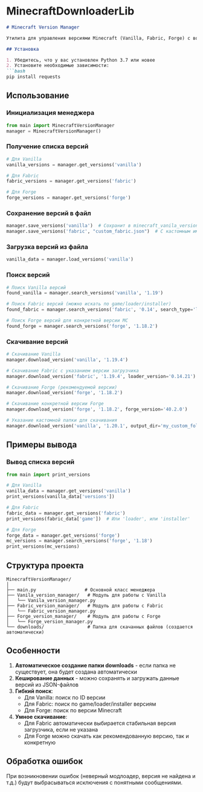 # MinecraftDownloaderLib
```markdown
# Minecraft Version Manager

Утилита для управления версиями Minecraft (Vanilla, Fabric, Forge) с возможностью поиска и скачивания.

## Установка

1. Убедитесь, что у вас установлен Python 3.7 или новее
2. Установите необходимые зависимости:
```bash
pip install requests
```

## Использование

### Инициализация менеджера
```python
from main import MinecraftVersionManager
manager = MinecraftVersionManager()
```

### Получение списка версий
```python
# Для Vanilla
vanilla_versions = manager.get_versions('vanilla')

# Для Fabric
fabric_versions = manager.get_versions('fabric')

# Для Forge
forge_versions = manager.get_versions('forge')
```

### Сохранение версий в файл
```python
manager.save_versions('vanilla')  # Сохранит в minecraft_vanila_versions.json
manager.save_versions('fabric', "custom_fabric.json")  # С кастомным именем файла
```

### Загрузка версий из файла
```python
vanilla_data = manager.load_versions('vanilla')
```

### Поиск версий
```python
# Поиск Vanilla версий
found_vanilla = manager.search_versions('vanilla', '1.19')

# Поиск Fabric версий (можно искать по game/loader/installer)
found_fabric = manager.search_versions('fabric', '0.14', search_type='loader')

# Поиск Forge версий для конкретной версии MC
found_forge = manager.search_versions('forge', '1.18.2')
```

### Скачивание версий
```python
# Скачивание Vanilla
manager.download_version('vanilla', '1.19.4')

# Скачивание Fabric с указанием версии загрузчика
manager.download_version('fabric', '1.19.4', loader_version='0.14.21')

# Скачивание Forge (рекомендуемой версии)
manager.download_version('forge', '1.18.2')

# Скачивание конкретной версии Forge
manager.download_version('forge', '1.18.2', forge_version='40.2.0')

# Указание кастомной папки для скачивания
manager.download_version('vanilla', '1.20.1', output_dir='my_custom_folder')
```

## Примеры вывода

### Вывод списка версий
```python
from main import print_versions

# Для Vanilla
vanilla_data = manager.get_versions('vanilla')
print_versions(vanilla_data['versions'])

# Для Fabric
fabric_data = manager.get_versions('fabric')
print_versions(fabric_data['game'])  # Или 'loader', или 'installer'

# Для Forge
forge_data = manager.get_versions('forge')
mc_versions = manager.search_versions('forge', '1.18')
print_versions(mc_versions)
```

## Структура проекта

```
MinecraftVersionManager/
│
├── main.py                  # Основной класс менеджера
├── Vanila_version_manager/   # Модуль для работы с Vanilla
│   └── Vanila_version_manager.py
├── Fabric_version_manager/   # Модуль для работы с Fabric
│   └── Fabric_version_manager.py
├── Forge_version_manager/    # Модуль для работы с Forge
│   └── Forge_version_manager.py
└── downloads/                # Папка для скачанных файлов (создается автоматически)
```

## Особенности

1. **Автоматическое создание папки downloads** - если папка не существует, она будет создана автоматически
2. **Кеширование данных** - можно сохранять и загружать данные версий из JSON-файлов
3. **Гибкий поиск**:
   - Для Vanilla: поиск по ID версии
   - Для Fabric: поиск по game/loader/installer версиям
   - Для Forge: поиск по версии Minecraft
4. **Умное скачивание**:
   - Для Fabric автоматически выбирается стабильная версия загрузчика, если не указана
   - Для Forge можно скачать как рекомендованную версию, так и конкретную

## Обработка ошибок

При возникновении ошибок (неверный модлоадер, версия не найдена и т.д.) будут выбрасываться исключения с понятными сообщениями.
